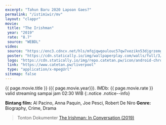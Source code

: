 ```yaml
---
excerpt: "Tahun Baru 2020 Lapoan Gaes?"
permalink: "/istimiwir/mv"
layout: "clappr"
movie:
 title: "The Irishman"
 year: "2019"
 rate: "8.7"
 source: "WEBDL"
video:
 source: "https://enc3.cdncv.net/hls/mfqjqwqoulouc57qw7xezikn53djgrzemgr3r5eun,v4kdio44viyt4o5u5yq,7f2dio44vit6ygikg5q,.urlset/master.m3u8"
 poster: "https://cdn.statically.io/img/wallpaperplay.com/walls/full/3/5/a/324285.jpg?w=480&quality=80&format=webp"
 logo: "https://cdn.statically.io/img/repo.catetan.pw/icon/android-chrome-512x512.png?w=50"
 link: "https://www.catetan.pw/liverpool"
 type: "application/x-mpegUrl"
sitemap: false
---
```

{{ page.movie.title }} ({{ page.movie.year}}). IMDb: {{ page.movie.rate }} valid streaming sampai jam 02:30 WIB
{:.notice .notice--info}

**Bintang film:** Al Pacino, Anna Paquin, Joe Pesci, Robert De Niro
**Genre:** Biography, Crime, Drama

> Tonton Dokumenter [The Irishman: In Conversation (2019)](/istimiwir)
